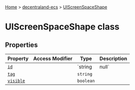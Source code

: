 [Home](./index) &gt; [decentraland-ecs](./decentraland-ecs.md) &gt; [UIScreenSpaceShape](./decentraland-ecs.uiscreenspaceshape.md)

# UIScreenSpaceShape class

## Properties

|  Property | Access Modifier | Type | Description |
|  --- | --- | --- | --- |
|  [`id`](./decentraland-ecs.uiscreenspaceshape.id.md) |  | `string | null` |  |
|  [`tag`](./decentraland-ecs.uiscreenspaceshape.tag.md) |  | `string` |  |
|  [`visible`](./decentraland-ecs.uiscreenspaceshape.visible.md) |  | `boolean` |  |

